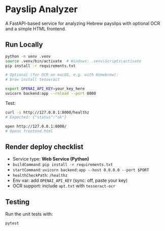 # Payslip Analyzer

A FastAPI-based service for analyzing Hebrew payslips with optional OCR and a simple HTML frontend.

## Run Locally

```bash
python -m venv .venv
source .venv/bin/activate  # Windows: .venv\Scripts\activate
pip install -r requirements.txt

# Optional (for OCR on macOS, e.g. with Homebrew):
# brew install tesseract

export OPENAI_API_KEY=your_key_here
uvicorn backend:app --reload --port 8000
```

Test:

```bash
curl -s http://127.0.0.1:8000/healthz
# Expected: {"status":"ok"}

open http://127.0.0.1:8000/
# Opens frontend.html
```

## Render deploy checklist

- Service type: **Web Service (Python)**
- `buildCommand`: `pip install -r requirements.txt`
- `startCommand`: `uvicorn backend:app --host 0.0.0.0 --port $PORT`
- `healthCheckPath`: `/healthz`
- Env var: add `OPENAI_API_KEY` (sync: off, paste your key)
- OCR support: include `apt.txt` with `tesseract-ocr`

## Testing

Run the unit tests with:

```bash
pytest
```
